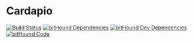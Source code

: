 # Cardapio

[![Build Status](https://travis-ci.org/jhsilva/cardapio.svg?branch=master)](https://travis-ci.org/jhsilva/cardapio) [![bitHound Dependencies](https://www.bithound.io/github/jhsilva/cardapio/badges/dependencies.svg)](https://www.bithound.io/github/jhsilva/cardapio/master/dependencies/npm) [![bitHound Dev Dependencies](https://www.bithound.io/github/jhsilva/cardapio/badges/devDependencies.svg)](https://www.bithound.io/github/jhsilva/cardapio/master/dependencies/npm) [![bitHound Code](https://www.bithound.io/github/jhsilva/cardapio/badges/code.svg)](https://www.bithound.io/github/jhsilva/cardapio)
